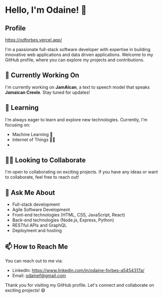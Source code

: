 # Hello, I'm Odaine! 👋

## Profile
<https://odforbes.vercel.app/>

I'm a passionate full-stack software developer with expertise in building innovative web applications and data driven applications. Welcome to my GitHub profile, where you can explore my projects and contributions.

## 🔭 Currently Working On

I'm currently working on **JamAIcan**, a text to speech model that speaks **Jamaican Creole**. Stay tuned for updates!

## 🌱 Learning

I'm always eager to learn and explore new technologies. Currently, I'm focusing on:

- Machine Learning 🤖
- Internet of Things 🧠🚦
- 

## 👯‍♂️ Looking to Collaborate

I'm open to collaborating on exciting projects. If you have any ideas or want to collaborate, feel free to reach out!

## 💬 Ask Me About

- Full-stack development
- Agile Software Development  
- Front-end technologies (HTML, CSS, JavaScript, React)
- Back-end technologies (Node.js, Express, Python)
- RESTful APIs and GraphQL
- Deployment and hosting

## 📫 How to Reach Me

You can reach out to me via:

- LinkedIn: https://www.linkedin.com/in/odaine-forbes-a5454317a/
- Email: odainef@gmail.com


Thank you for visiting my GitHub profile. Let's connect and collaborate on exciting projects! 😄
